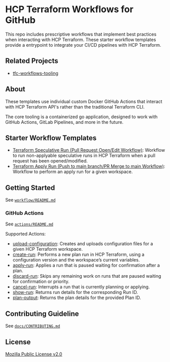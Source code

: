# HCP Terraform Workflows for GitHub

This repo includes prescriptive workflows that implement best practices when interacting with HCP Terraform. These starter workflow templates provide a entrypoint to integrate your CI/CD pipelines with HCP Terraform.

## Related Projects
* [tfc-workflows-tooling](https://github.com/hashicorp/tfc-workflows-tooling)

## About

These templates use individual custom Docker GitHub Actions that interact with HCP Terraform API's rather than the traditional Terraform CLI.

The core tooling is a containerized go application, designed to work with GitHub Actions, GitLab Pipelines, and more in the future.

## Starter Workflow Templates

* [Terraform Speculative Run (Pull Request Open/Edit Workflow)](https://github.com/hashicorp/tfc-workflows-github/blob/main/workflow-templates/terraform-cloud.speculative-run.workflow.yml): Workflow to run non-applyable speculative runs in HCP Terraform when a pull request has been opened/modified.
* [Terraform Apply Run (Push to main branch/PR Merge to main Workflow)](https://github.com/hashicorp/tfc-workflows-github/blob/main/workflow-templates/terraform-cloud.apply-run.workflow.yml): Workflow to perform an apply run for a given workspace.


## Getting Started

See [`workflow/README.md`](https://github.com/hashicorp/tfc-workflows-github/blob/main/workflow-templates/README.md)

### GitHub Actions

See [`actions/README.md`](https://github.com/hashicorp/tfc-workflows-github/blob/main/actions/README.md)

Supported Actions:
* [upload-configuration](https://github.com/hashicorp/tfc-workflows-github/blob/main/actions/upload-configuration/action.yml): Creates and uploads configuration files for a given HCP Terraform workspace.
* [create-run](https://github.com/hashicorp/tfc-workflows-github/blob/main/actions/create-run/action.yml): Performs a new plan run in HCP Terraform, using a configuration version and the workspace’s current variables.
* [apply-run](https://github.com/hashicorp/tfc-workflows-github/blob/main/actions/apply-run/action.yml): Applies a run that is paused waiting for confirmation after a plan.
* [discard-run](https://github.com/hashicorp/tfc-workflows-github/blob/main/actions/discard-run/action.yml): Skips any remaining work on runs that are paused waiting for confirmation or priority.
* [cancel-run](https://github.com/hashicorp/tfc-workflows-github/blob/main/actions/cancel-run/action.yml): Interrupts a run that is currently planning or applying.
* [show-run](https://github.com/hashicorp/tfc-workflows-github/blob/main/actions/show-run/action.yml): Returns run details for the corresponding Run ID.
* [plan-output](https://github.com/hashicorp/tfc-workflows-github/blob/main/actions/plan-output/action.yml): Returns the plan details for the provided Plan ID.

## Contributing Guideline

See [`docs/CONTRIBUTING.md`](https://github.com/hashicorp/tfc-workflows-github/blob/main/docs/CONTRIBUTING.md)

## License

[Mozilla Public License v2.0](https://github.com/hashicorp/tfc-workflows-github/blob/main/LICENSE)
